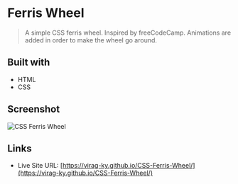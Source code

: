 # Ferris Wheel
> A simple CSS ferris wheel. Inspired by freeCodeCamp. Animations are added in order to make the wheel go around.

## Built with
* HTML
* CSS

## Screenshot
![CSS Ferris Wheel](https://user-images.githubusercontent.com/79658534/153754528-10bdf88e-12d3-4fb2-9aa9-060febd3bd61.png)


## Links
* Live Site URL: [https://virag-ky.github.io/CSS-Ferris-Wheel/](https://virag-ky.github.io/CSS-Ferris-Wheel/)
